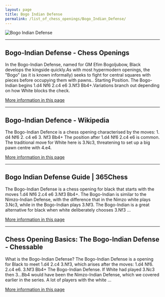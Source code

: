 ```yaml
---
layout: page
title: Bogo Indian Defense
permalink: /list_of_chess_openings/Bogo_Indian_Defense/
---
```


![Bogo Indian Defense](https://www.thechesswebsite.com/wp-content/uploads/2019/04/bogo-indian-defense.png)

---

## Bogo-Indian Defense - Chess Openings

In the Bogo-Indian Defense, named for GM Efim Bogoljubow, Black develops the kingside quickly.As with most hypermodern openings, the "Bogo" (as it is known informally) seeks to fight for central squares with pieces before occupying them with pawns.. Starting Position. The Bogo-Indian begins 1.d4 Nf6 2.c4 e6 3.Nf3 Bb4+.Variations branch out depending on how White blocks the check.

[More information in this page](https://www.chess.com/openings/Bogo-Indian-Defense)

---

## Bogo-Indian Defence - Wikipedia

The Bogo-Indian Defence is a chess opening characterised by the moves: 1. d4 Nf6 2. c4 e6 3. Nf3 Bb4+ The position after 1.d4 Nf6 2.c4 e6 is common. The traditional move for White here is 3.Nc3, threatening to set up a big pawn centre with 4.e4.

[More information in this page](https://en.wikipedia.org/wiki/Bogo-Indian_Defence)

---

## Bogo Indian Defense Guide | 365Chess

The Bogo-Indian Defense is a chess opening for black that starts with the moves 1.d4 Nf6 2.c4 e6 3.Nf3 Bb4+. The Bogo-Indian is similar to the Nimzo-Indian Defense, with the difference that in the Nimzo white plays 3.Nc3, while in the Bogo-Indian plays 3.Nf3. The Bogo-Indian is a great alternative for black when white deliberately chooses 3.Nf3 ...

[More information in this page](https://www.365chess.com/chess-openings/Bogo-Indian-Defense)

---

## Chess Opening Basics: The Bogo-Indian Defense - Chessable

What is the Bogo-Indian Defense? The Bogo-Indian Defense is a opening for Black to meet 1.d4 2.c4 3.Nf3, which arises after the moves: 1.d4 Nf6. 2.c4 e6. 3.Nf3 Bb4+ The Bogo-Indian Defense. If White had played 3.Nc3 then 3…Bb4 would have been the Nimzo-Indian Defense, which we covered earlier in the series. A lot of players with the white ...

[More information in this page](https://www.chessable.com/blog/chess-opening-basics-the-bogo-indian-defense/)

